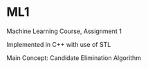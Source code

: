 # ML1
Machine Learning Course, Assignment 1

Implemented in C++ with use of STL

Main Concept: Candidate Elimination Algorithm
